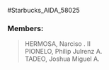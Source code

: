 #Starbucks_AIDA_58025

### Members:
> HERMOSA, Narciso . II <br> PIONELO, Philip Julrenz A. <br> TADEO, Joshua Miguel A.
